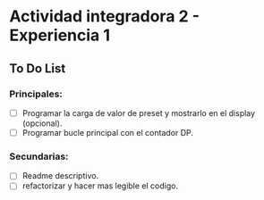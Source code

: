 # Actividad integradora 2 - Experiencia 1 
## To Do List
### Principales:
- [ ] Programar la carga de valor de preset y mostrarlo en el display (opcional).
- [ ] Programar bucle principal con el contador DP.

### Secundarias:
- [ ] Readme descriptivo.
- [ ] refactorizar y hacer mas legible el codigo.
